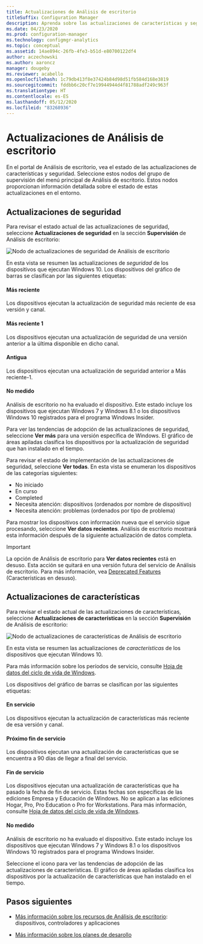 ```yaml
---
title: Actualizaciones de Análisis de escritorio
titleSuffix: Configuration Manager
description: Aprenda sobre las actualizaciones de características y seguridad de Análisis de escritorio.
ms.date: 04/23/2020
ms.prod: configuration-manager
ms.technology: configmgr-analytics
ms.topic: conceptual
ms.assetid: 14ae894c-26fb-4fe3-b51d-e80700122df4
author: aczechowski
ms.author: aaroncz
manager: dougeby
ms.reviewer: acabello
ms.openlocfilehash: 1c79db413f8e37424b84d98d51fb584d168e3819
ms.sourcegitcommit: fddbb6c20cf7e19944944d4f81788adf249c963f
ms.translationtype: HT
ms.contentlocale: es-ES
ms.lasthandoff: 05/12/2020
ms.locfileid: "83268936"
---
```

# <a name="updates-in-desktop-analytics"></a>Actualizaciones de Análisis de escritorio

En el portal de Análisis de escritorio, vea el estado de las actualizaciones de características y seguridad. Seleccione estos nodos del grupo de supervisión del menú principal de Análisis de escritorio. Estos nodos proporcionan información detallada sobre el estado de estas actualizaciones en el entorno.


## <a name="security-updates"></a>Actualizaciones de seguridad

Para revisar el estado actual de las actualizaciones de seguridad, seleccione **Actualizaciones de seguridad** en la sección **Supervisión** de Análisis de escritorio:

![Nodo de actualizaciones de seguridad de Análisis de escritorio](media/security-updates.png)

En esta vista se resumen las actualizaciones de *seguridad* de los dispositivos que ejecutan Windows 10. Los dispositivos del gráfico de barras se clasifican por las siguientes etiquetas:

#### <a name="latest"></a>Más reciente

Los dispositivos ejecutan la actualización de seguridad más reciente de esa versión y canal.

#### <a name="latest-1"></a>Más reciente 1

Los dispositivos ejecutan una actualización de seguridad de una versión anterior a la última disponible en dicho canal.

#### <a name="older"></a>Antigua

Los dispositivos ejecutan una actualización de seguridad anterior a Más reciente-1.

#### <a name="not-measured"></a>No medido

Análisis de escritorio no ha evaluado el dispositivo. Este estado incluye los dispositivos que ejecutan Windows 7 y Windows 8.1 o los dispositivos Windows 10 registrados para el programa Windows Insider.  

Para ver las tendencias de adopción de las actualizaciones de seguridad, seleccione **Ver más** para una versión específica de Windows. El gráfico de áreas apiladas clasifica los dispositivos por la actualización de seguridad que han instalado en el tiempo.

Para revisar el estado de implementación de las actualizaciones de seguridad, seleccione **Ver todas**. En esta vista se enumeran los dispositivos de las categorías siguientes:

- No iniciado
- En curso
- Completed
- Necesita atención: dispositivos (ordenados por nombre de dispositivo)
- Necesita atención: problemas (ordenados por tipo de problema)

Para mostrar los dispositivos con información nueva que el servicio sigue procesando, seleccione **Ver datos recientes**. Análisis de escritorio mostrará esta información después de la siguiente actualización de datos completa.

  > [!IMPORTANT]
  > La opción de Análisis de escritorio para **Ver datos recientes** está en desuso. Esta acción se quitará en una versión futura del servicio de Análisis de escritorio. Para más información, vea [Deprecated Features](../core/plan-design/changes/deprecated/removed-and-deprecated-cmfeatures.md) (Características en desuso).<!--7080949-->  

## <a name="feature-updates"></a>Actualizaciones de características

Para revisar el estado actual de las actualizaciones de características, seleccione **Actualizaciones de características** en la sección **Supervisión** de Análisis de escritorio:

![Nodo de actualizaciones de características de Análisis de escritorio](media/feature-updates.png)

En esta vista se resumen las actualizaciones de *características* de los dispositivos que ejecutan Windows 10.

Para más información sobre los períodos de servicio, consulte [Hoja de datos del ciclo de vida de Windows](https://support.microsoft.com/help/13853/windows-lifecycle-fact-sheet).  

Los dispositivos del gráfico de barras se clasifican por las siguientes etiquetas:

#### <a name="in-service"></a>En servicio

Los dispositivos ejecutan la actualización de características más reciente de esa versión y canal.  

#### <a name="near-end-of-service"></a>Próximo fin de servicio

Los dispositivos ejecutan una actualización de características que se encuentra a 90 días de llegar a final del servicio.

#### <a name="end-of-service"></a>Fin de servicio

Los dispositivos ejecutan una actualización de características que ha pasado la fecha de fin de servicio. Estas fechas son específicas de las ediciones Empresa y Educación de Windows. No se aplican a las ediciones Hogar, Pro, Pro Education o Pro for Workstations. Para más información, consulte [Hoja de datos del ciclo de vida de Windows](https://support.microsoft.com/help/13853/windows-lifecycle-fact-sheet).

#### <a name="not-measured"></a>No medido

Análisis de escritorio no ha evaluado el dispositivo. Este estado incluye los dispositivos que ejecutan Windows 7 y Windows 8.1 o los dispositivos Windows 10 registrados para el programa Windows Insider.

Seleccione el icono para ver las tendencias de adopción de las actualizaciones de características. El gráfico de áreas apiladas clasifica los dispositivos por la actualización de características que han instalado en el tiempo.

## <a name="next-steps"></a>Pasos siguientes

- [Más información sobre los recursos de Análisis de escritorio](about-assets.md): dispositivos, controladores y aplicaciones  

- [Más información sobre los planes de desarollo](about-deployment-plans.md)  

